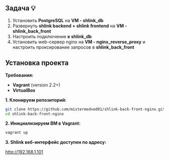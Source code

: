 ## Задача :bulb:

1. Установить **PostgreSQL** на **VM - shlink_db**
2. Развернуть **shlink backend + shlink frontend** на **VM - shlink_back_front**
3. Настроить подключение **к shlink_db**
4. Установить web-сервер nginx на **VM - nginx_reverse_proxy** и настроить проксирование запросов в **shlink_back_front**

## Установка проекта

**Требования:**
- **Vagrant** (version 2.2+)
- **VirtualBox**

**1. Клонируем репозиторий:**
```bash
git clone https://github.com/mistermedved01/shlink-back-front-nginx.git
cd shlink-back-front-nginx
```

**2. Инициализируем ВМ в Vagrant:**
```bash    
vagrant up
```

**3. Shlink веб-интерфейс доступен по адресу:**

http://192.168.1.101 
